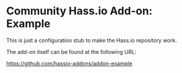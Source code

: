 # Community Hass.io Add-on: Example

This is just a configuration stub to make the Hass.io repository work.

The add-on itself can be found at the following URL:

https://github.com/hassio-addons/addon-example